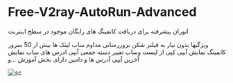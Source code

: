 # Free-V2ray-AutoRun-Advanced
اتوران پیشرفته برای دریافت کانفینگ های رایگان موجود در سطح اینترنت

ویژگیها
بدون نیاز به فیلتر شکن
بروزرسانی مداوم ساب لینک ها
بیش از 50 سرور کانفینگ
نمایش آیپی
کپی از لیست وساب
تغییر دسته جمعی آیپی ادرس های ساب
نمایش آخرین آیپی آدرس ها و دامین
دارای بخش آموزش
...و



![sc](https://github.com/electron-v2ray/Free-V2ray-AutoRun-Advanced/assets/129282445/833b5fad-19ab-4e6d-954a-45adf55dc9e7)
